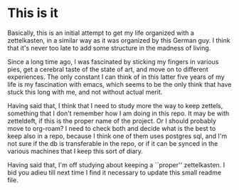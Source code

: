 # This is it

Basically, this is an initial attempt to get my life organized with a
zettelkasten, in a similar way as it was organized by this German
guy. I think that it's never too late to add some structure in the
madness of living.

Since a long time ago, I was fascinated by sticking my fingers in
various pies, get a cerebral taste of the state of art, and move on to
different experiences. The only constant I can think of in this latter
five years of my life is my fascination with emacs, which seems to be
the only think that have stuck this long with me, and not without
actual merit.

Having said that, I think that I need to study more the way to keep
zettels, something that I don't remember how I am doing in this
repo. It may be with zetteldeft, if this is the proper name of the
project. Or I should probably move to org-roam? I need to check both
and decide what is the best to keep also in a repo, because I think
one of them uses postgres sql, and I'm not sure if the db is
transferable in the repo, or if it can be synced in the various
machines that I keep this sort of diary.

Having said that, I'm off studying about keeping a ``proper''
zettelkasten. I bid you adieu till next time I find it necessary to
update this small readme file.
